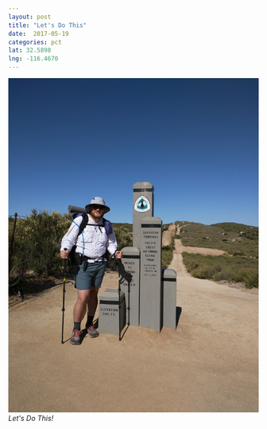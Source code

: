 ```yaml
---
layout: post
title: "Let's Do This"
date:  2017-05-19
categories: pct
lat: 32.5898
lng: -116.4670
---
```

![Southern Terminus](/assets/img/posts/southern_terminus.jpg)
*Let's Do This!*
